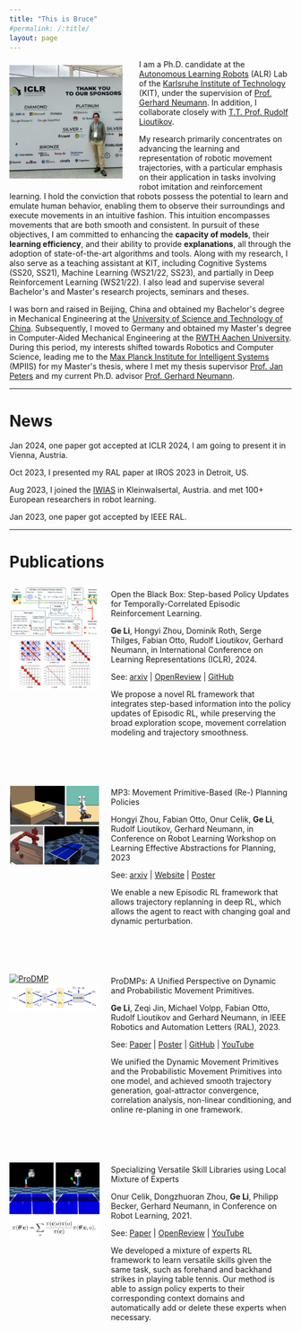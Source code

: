 ```yaml
---
title: "This is Bruce"
#permalink: /:title/
layout: page
---
```


<img src="/assets/images/Bruce_iclr.jpg" alt="Alt text" style="float: left; margin-right: 30px; margin-top: 10px; margin-bottom: 20px;" width="40%" height="40%" />

I am a Ph.D. candidate at
the [Autonomous Learning Robots](https://alr.iar.kit.edu/) (ALR) Lab of
the [Karlsruhe Institute of Technology](https://www.kit.edu/english/) (KIT),
under
the supervision
of [Prof. Gerhard Neumann](https://scholar.google.de/citations?user=GL360kMAAAAJ&hl=en).
In addition, I collaborate closely
with [T.T. Prof. Rudolf Lioutikov](https://rudolf.intuitive-robots.net/).
<br>

My research primarily concentrates on advancing the learning and representation
of robotic movement trajectories, with a particular emphasis on their
application in tasks involving robot imitation and reinforcement learning. I
hold the conviction that robots possess the potential to learn and emulate human
behavior, enabling them to observe their surroundings and execute movements in
an intuitive fashion. This intuition encompasses movements that are both smooth
and consistent. In pursuit of these objectives, I am committed to enhancing the
**capacity of models**, their **learning efficiency**, and their ability to
provide
**explanations**, all through the adoption of state-of-the-art algorithms and
tools.
Along with my research, I also serve as a teaching assistant at KIT, including
Cognitive Systems (SS20, SS21), Machine Learning (WS21/22, SS23), and partially
in Deep Reinforcement Learning (WS21/22).
I also lead and supervise several Bachelor's and Master's research projects,
seminars and theses.

[//]: # (<br>)

I was born and raised in Beijing, China and obtained my Bachelor's degree in
Mechanical Engineering at
the [University of Science and Technology of China](https://en.wikipedia.org/wiki/University_of_Science_and_Technology_of_China).
Subsequently, I moved to Germany and obtained my Master's degree in
Computer-Aided
Mechanical Engineering at
the [RWTH Aachen University](https://en.wikipedia.org/wiki/RWTH_Aachen_University).
During this period, my interests shifted towards Robotics and Computer Science,
leading me to
the [Max Planck Institute for Intelligent Systems](https://is.mpg.de/)
(MPIIS) for my Master's thesis, where I met my thesis
supervisor [Prof. Jan Peters](https://www.ias.informatik.tu-darmstadt.de/Team/JanPeters)
and my current Ph.D.
advisor [Prof. Gerhard Neumann](https://scholar.google.de/citations?user=GL360kMAAAAJ&hl=en).


---

# News

Jan 2024, one paper got accepted at ICLR 2024, I am going to present it in
Vienna, Austria.

Oct 2023, I presented my RAL paper at IROS 2023 in Detroit, US.

Aug 2023, I joined
the [IWIAS](https://www.ias.informatik.tu-darmstadt.de/Workshop/IWIALS) in
Kleinwalsertal, Austria.
and met 100+ European researchers in robot learning.

Jan 2023, one paper got accepted by IEEE RAL.


---

# Publications

[//]: # (TCE)
<div style="display: flex; align-items: flex-start;">
  <div style="flex: 1; padding-right: 20px; padding-top: 10px;">
    <a href="/assets/images/TCE_abstract.png" target="_blank" rel="noopener noreferrer">
    <img src="/assets/images/TCE_abstract.png" alt="TCE" />
    </a>
    <a href="/assets/images/TCE_cov.png" target="_blank" rel="noopener noreferrer">
    <img src="/assets/images/TCE_cov.png" alt="TCE" />
    </a>
  </div>
  <div style="flex: 2;">
    <p>
        Open the Black Box: Step-based Policy Updates for Temporally-Correlated Episodic Reinforcement Learning.
    </p>
    <p>
        <strong>Ge Li</strong>, Hongyi Zhou, Dominik Roth, Serge Thilges, 
        Fabian Otto, Rudolf Lioutikov, Gerhard Neumann, in International Conference on Learning Representations (ICLR), 2024.
    </p>
    <p>
        See:
        <a href="https://arxiv.org/abs/2401.11437" target="_blank" rel="noopener noreferrer">arxiv</a> | 
        <a href="https://openreview.net/forum?id=mnipav175N" target="_blank" rel="noopener noreferrer">OpenReview</a> | 
        <a href="https://github.com/BruceGeLi/TCE_RL" target="_blank" rel="noopener noreferrer">GitHub</a>   
    </p>
    <p>
        We propose a novel RL framework that integrates step-based information into the
        policy updates of Episodic RL, while preserving the broad exploration scope,
        movement correlation modeling and trajectory smoothness.
    </p>
  </div>
</div>

<br><br>

[//]: # (MP3)
<div style="display: flex; align-items: flex-start;">
  <div style="flex: 1; padding-right: 20px; padding-top: 10px;">
    <a href="/assets/images/mp3_robots.gif" target="_blank" rel="noopener noreferrer">
    <img src="/assets/images/mp3_robots.gif" alt="MP3" />
    </a>
  </div>
  <div style="flex: 2;">
    <p>
        MP3: Movement Primitive-Based (Re-) Planning Policies
    </p>
    <p>
        Hongyi Zhou, Fabian Otto, Onur Celik, <strong>Ge Li</strong>, Rudolf Lioutikov, Gerhard Neumann, 
        in Conference on Robot Learning Workshop on Learning Effective Abstractions for Planning, 2023
    </p>
    <p>
        See:
        <a href="https://arxiv.org/pdf/2306.12729.pdf" target="_blank" rel="noopener noreferrer">arxiv</a> | 
        <a href="https://intuitive-robots.github.io/mp3_website/" target="_blank" rel="noopener noreferrer">Website</a> |
        <a href="https://drive.google.com/file/d/1ifTGzw1Eocg8YKo4wRiBPtSBUx0dvfzS/view?usp=sharing" target="_blank" rel="noopener noreferrer">Poster</a>
    </p>
    <p>
        We enable a new Episodic RL framework that allows trajectory replanning in deep
        RL, which allows the agent to react with changing goal and dynamic perturbation.
    </p>
  </div>
</div>


<br><br>


[//]: # (ProDMP)
<div style="display: flex; align-items: flex-start;">
  <div style="flex: 1; padding-right: 20px; padding-top: 10px;">
    <a href="/assets/images/robot_pick.gif" target="_blank" rel="noopener noreferrer">
    <img src="/assets/images/robot_pick.gif" alt="ProDMP" />
    </a>
    <a href="/assets/images/prodmp_structure.png" target="_blank" rel="noopener noreferrer">
    <img src="/assets/images/prodmp_structure.png" alt="ProDMP" />
    </a>
  </div>
  <div style="flex: 2;">
    <p>
        ProDMPs: A Unified Perspective on Dynamic and Probabilistic Movement Primitives.
    </p>
    <p>
        <strong>Ge Li</strong>, Zeqi Jin, Michael Volpp, Fabian Otto, Rudolf Lioutikov and Gerhard Neumann, in IEEE Robotics and Automation Letters (RAL), 2023.
    </p>
    <p>
        See:
        <a href="https://ieeexplore.ieee.org/document/10050558" target="_blank" rel="noopener noreferrer">Paper</a> | 
        <a href="https://drive.google.com/file/d/1s3kOqdEiMePO4eefcoBV6mDssjtks8L1/view?usp=drive_link" target="_blank" rel="noopener noreferrer">Poster</a> | 
        <a href="https://github.com/ALRhub/ProDMP_RAL" target="_blank" rel="noopener noreferrer">GitHub</a> |  
        <a href="https://www.youtube.com/watch?v=PAM0NusL2Do&feature=youtu.be" target="_blank" rel="noopener noreferrer">YouTube</a> 
    </p>
    <p>
        We unified the Dynamic Movement Primitives and the Probabilistic Movement
        Primitives into one model, and achieved smooth trajectory generation,
        goal-attractor convergence, correlation analysis, non-linear conditioning, and online
        re-planing in one framework.
    </p>
  </div>
</div>

<br><br>

[//]: # (SVSL)
<div style="display: flex; align-items: flex-start;">
  <div style="flex: 1; padding-right: 20px; padding-top: 10px;">
    <a href="/assets/images/svsl.png" target="_blank" rel="noopener noreferrer">
    <img src="/assets/images/svsl.png" alt="SVSL"/> 
    </a>
    <a href="/assets/images/svsl_obj.png" target="_blank" rel="noopener noreferrer">
    <img src="/assets/images/svsl_obj.png" alt="SVSL"/> 
    </a>
  </div>
  <div style="flex: 2;">
    <p>
        Specializing Versatile Skill Libraries using Local Mixture of Experts
    </p>
    <p>
        Onur Celik, Dongzhuoran Zhou, <strong>Ge Li</strong>, Philipp Becker, Gerhard Neumann, 
        in Conference on Robot Learning, 2021. 
    </p>
    <p>
        See:
        <a href="https://proceedings.mlr.press/v164/celik22a/celik22a.pdf" target="_blank" rel="noopener noreferrer">Paper</a> | 
        <a href="https://openreview.net/forum?id=j3Rguo81Yi_" target="_blank" rel="noopener noreferrer">OpenReview</a> |  
        <a href="https://www.youtube.com/watch?v=KQ0ZA-vPCKk&t=478s" target="_blank" rel="noopener noreferrer">YouTube</a> 
    </p>
    <p>
        We developed a mixture of experts RL framework to learn versatile skills
        given the same task, such as forehand and backhand strikes in playing table tennis. Our
        method is able to assign policy experts to their corresponding context domains
        and automatically add or delete these experts when necessary.
    </p>
  </div>
</div>
